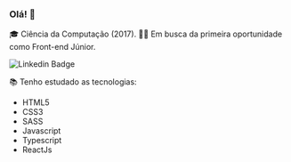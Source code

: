 ### Olá! 👋

<!--
**brunanunesbarros/brunanunesbarros** is a ✨ _special_ ✨ repository because its `README.md` (this file) appears on your GitHub profile. -->

🎓 Ciência da Computação (2017). 
👩‍💻 Em busca da primeira oportunidade como Front-end Júnior.

![Linkedin Badge](https://img.shields.io/badge/-Linkedin-blue?style=flat-square&logo=Linkedin&logoColor=white&link=https://www.linkedin.com/in/bruna-barros-8180a4213/)

📚 Tenho estudado as tecnologias:
- HTML5
- CSS3
- SASS
- Javascript
- Typescript
- ReactJs
